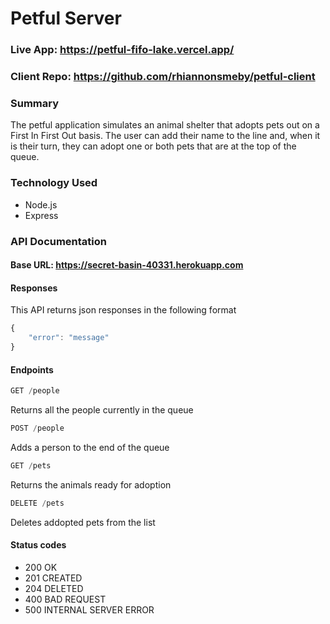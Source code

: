 # Petful Server

### Live App: https://petful-fifo-lake.vercel.app/
### Client Repo: https://github.com/rhiannonsmeby/petful-client

### Summary
The petful application simulates an animal shelter that adopts pets out on a First In First Out basis. The user can add their name to the line and, when it is their turn, they can adopt one or both pets that are at the top of the queue.

### Technology Used
* Node.js
* Express

### API Documentation
#### Base URL: https://secret-basin-40331.herokuapp.com

#### Responses
This API returns json responses in the following format
```javascript
{
    "error": "message"
}
```

#### Endpoints
```javascript
GET /people
```
Returns all the people currently in the queue

```javascript
POST /people
```
Adds a person to the end of the queue

```javascript
GET /pets
```
Returns the animals ready for adoption

```javascript
DELETE /pets
```
Deletes addopted pets from the list

#### Status codes
* 200 OK
* 201 CREATED
* 204 DELETED
* 400 BAD REQUEST
* 500 INTERNAL SERVER ERROR

